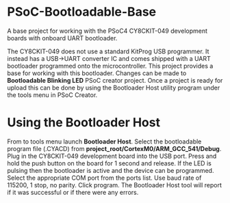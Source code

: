 # PSoC-Bootloadable-Base
A base project for working with the PSoC4 CY8CKIT-049 development boards with onboard UART bootloader.

The CY8CKIT-049 does not use a standard KitProg USB programmer. It instead has a USB->UART converter IC and comes shipped with a UART bootloader programmed onto the microcontroller. This project provides a base for working with this bootloader. Changes can be made to **Bootloadable Blinking LED** PSoC creator project. Once a project is ready for upload this can be done by using the Bootloader Host utility program under the tools menu in PSoC Creator.

# Using the Bootloader Host
From to tools menu launch **Bootloader Host**. Select the bootloadable program file (.CYACD) from **project_root/CortexM0/ARM_GCC_541/Debug**. Plug in the CY8CKIT-049 development board into the USB port. Press and hold the push button on the board for 1 second and release. If the LED is pulsing then the bootloader is active and the device can be programmed. Select the appropriate COM port from the ports list. Use baud rate of 115200, 1 stop, no parity. Click program. The Bootloader Host tool will report if it was successful or if there were any errors.
